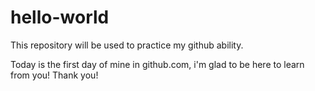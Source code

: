 # hello-world
This repository will be used to practice my github ability.

Today is the first day of mine in github.com, i'm glad to be here to learn from you! Thank you!
